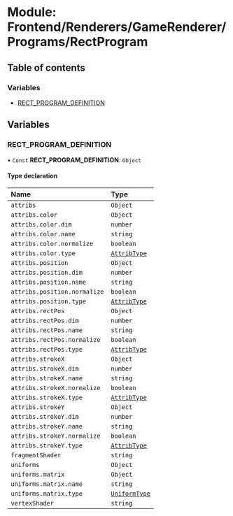 # Module: Frontend/Renderers/GameRenderer/Programs/RectProgram

## Table of contents

### Variables

- [RECT_PROGRAM_DEFINITION](Frontend_Renderers_GameRenderer_Programs_RectProgram.md#rect_program_definition)

## Variables

### RECT_PROGRAM_DEFINITION

• `Const` **RECT_PROGRAM_DEFINITION**: `Object`

#### Type declaration

| Name                         | Type                                                                                 |
| :--------------------------- | :----------------------------------------------------------------------------------- |
| `attribs`                    | `Object`                                                                             |
| `attribs.color`              | `Object`                                                                             |
| `attribs.color.dim`          | `number`                                                                             |
| `attribs.color.name`         | `string`                                                                             |
| `attribs.color.normalize`    | `boolean`                                                                            |
| `attribs.color.type`         | [`AttribType`](../enums/Frontend_Renderers_GameRenderer_EngineTypes.AttribType.md)   |
| `attribs.position`           | `Object`                                                                             |
| `attribs.position.dim`       | `number`                                                                             |
| `attribs.position.name`      | `string`                                                                             |
| `attribs.position.normalize` | `boolean`                                                                            |
| `attribs.position.type`      | [`AttribType`](../enums/Frontend_Renderers_GameRenderer_EngineTypes.AttribType.md)   |
| `attribs.rectPos`            | `Object`                                                                             |
| `attribs.rectPos.dim`        | `number`                                                                             |
| `attribs.rectPos.name`       | `string`                                                                             |
| `attribs.rectPos.normalize`  | `boolean`                                                                            |
| `attribs.rectPos.type`       | [`AttribType`](../enums/Frontend_Renderers_GameRenderer_EngineTypes.AttribType.md)   |
| `attribs.strokeX`            | `Object`                                                                             |
| `attribs.strokeX.dim`        | `number`                                                                             |
| `attribs.strokeX.name`       | `string`                                                                             |
| `attribs.strokeX.normalize`  | `boolean`                                                                            |
| `attribs.strokeX.type`       | [`AttribType`](../enums/Frontend_Renderers_GameRenderer_EngineTypes.AttribType.md)   |
| `attribs.strokeY`            | `Object`                                                                             |
| `attribs.strokeY.dim`        | `number`                                                                             |
| `attribs.strokeY.name`       | `string`                                                                             |
| `attribs.strokeY.normalize`  | `boolean`                                                                            |
| `attribs.strokeY.type`       | [`AttribType`](../enums/Frontend_Renderers_GameRenderer_EngineTypes.AttribType.md)   |
| `fragmentShader`             | `string`                                                                             |
| `uniforms`                   | `Object`                                                                             |
| `uniforms.matrix`            | `Object`                                                                             |
| `uniforms.matrix.name`       | `string`                                                                             |
| `uniforms.matrix.type`       | [`UniformType`](../enums/Frontend_Renderers_GameRenderer_EngineTypes.UniformType.md) |
| `vertexShader`               | `string`                                                                             |
